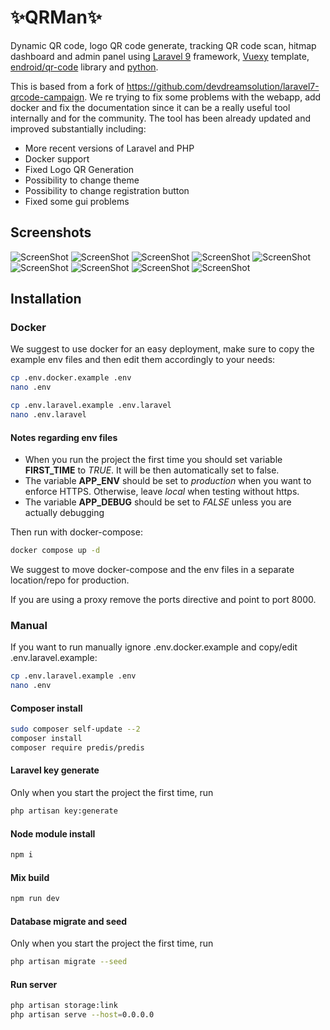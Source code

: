 # ✨QRMan✨

Dynamic QR code, logo QR code generate, tracking QR code scan, hitmap dashboard and admin panel using [Laravel 9](https://laravel.com) framework, [Vuexy](https://themeforest.net/item/vuexy-vuejs-html-laravel-admin-dashboard-template/23328599) template, [endroid/qr-code](https://github.com/endroid/qr-code) library and [python](https://python.org).

This is based from a fork of https://github.com/devdreamsolution/laravel7-qrcode-campaign. We re trying to fix some problems with the webapp, add docker and fix the documentation since it can be a really useful tool internally and for the community. The tool has been already updated and improved substantially including:
- More recent versions of Laravel and PHP
- Docker support
- Fixed Logo QR Generation
- Possibility to change theme
- Possibility to change registration button
- Fixed some gui problems


## Screenshots
![ScreenShot](/screenshots/screenshot1.png)
![ScreenShot](/screenshots/screenshot2.png)
![ScreenShot](/screenshots/screenshot3.png)
![ScreenShot](/screenshots/screenshot4.png)
![ScreenShot](/screenshots/screenshot5.png)
![ScreenShot](/screenshots/screenshot6.png)
![ScreenShot](/screenshots/screenshot7.png)
![ScreenShot](/screenshots/screenshot8.png)
![ScreenShot](/screenshots/screenshot9.png)

## Installation

### Docker

We suggest to use docker for an easy deployment, make sure to copy the example env files and then edit them accordingly to your needs:

```sh
cp .env.docker.example .env
nano .env

cp .env.laravel.example .env.laravel
nano .env.laravel
```
#### Notes regarding env files
- When you run the project the first time you should set variable **FIRST_TIME** to *TRUE*. It will be then automatically set to false.
- The variable **APP_ENV** should be set to *production* when you want to enforce HTTPS. Otherwise, leave *local* when testing without https.
- The variable **APP_DEBUG** should be set to *FALSE* unless you are actually debugging

Then run with docker-compose:

```sh
docker compose up -d
```

We suggest to move docker-compose and the env files in a separate location/repo for production.

If you are using a proxy remove the ports directive and point to port 8000.

### Manual

If you want to run manually ignore .env.docker.example and copy/edit .env.laravel.example:

```sh
cp .env.laravel.example .env
nano .env
```

#### Composer install
```sh
sudo composer self-update --2
composer install
composer require predis/predis
```

#### Laravel key generate
Only when you start the project the first time, run

```sh
php artisan key:generate
```

#### Node module install
```sh
npm i
```

#### Mix build
```sh
npm run dev
```

#### Database migrate and seed
Only when you start the project the first time, run
```sh
php artisan migrate --seed
```

#### Run server
```sh
php artisan storage:link
php artisan serve --host=0.0.0.0
```
